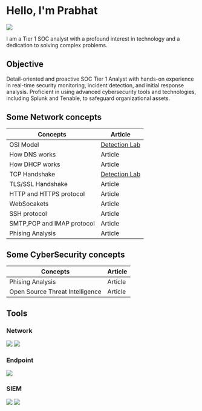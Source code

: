 # Hello, I'm Prabhat
<a href="https://linkedin.com"><img src="https://img.shields.io/badge/-LinkedIn-0072b1?&style=for-the-badge&logo=linkedin&logoColor=white" /></a>

I am a Tier 1 SOC analyst with a profound interest in technology and a dedication to solving complex problems.

## Objective

Detail-oriented and proactive SOC Tier 1 Analyst with hands-on experience in real-time security monitoring, incident detection, and initial response analysis. Proficient in using advanced cybersecurity tools and technologies, including Splunk and Tenable, to safeguard organizational assets.

## Some Network concepts 

| Concepts                                      | Article                    |
|-----------------------------------------------|----------------------------|
| OSI Model                                     | <a href="https://google.com">Detection Lab</a>|
| How DNS works                                 | Article |
| How DHCP works                                | Article |
| TCP Handshake                                 | <a href="https://google.com">Detection Lab</a>|
| TLS/SSL Handshake                             | Article |
| HTTP and HTTPS protocol                       | Article |
| WebSocakets                                   | Article |
| SSH protocol                                  | Article |
| SMTP,POP and IMAP protocol                    | Article |
| Phising Analysis                              | Article |

## Some CyberSecurity concepts 

| Concepts                                      | Article                    |
|-----------------------------------------------|----------------------------|
| Phising Analysis                              | Article |
| Open Source Threat Intelligence               | Article |

## Tools

### Network
<div>
    <img src="https://img.shields.io/badge/-Wireshark-1679A7?&style=for-the-badge&logo=Wireshark&logoColor=white" />
    <img src="https://img.shields.io/badge/-Suricata-EF3B2D?&style=for-the-badge&logo=Suricata&logoColor=white" />
</div>

### Endpoint
<div>
    <img src="https://img.shields.io/badge/-Microsoft_Defender_for_Endpoint-00A4EF?&style=for-the-badge&logo=Microsoft&logoColor=white" />
</div>

### SIEM
<div>
    <img src="https://img.shields.io/badge/-Microsoft_Sentinel-0078D4?&style=for-the-badge&logo=Microsoft&logoColor=white" />
    <img src="https://img.shields.io/badge/-Splunk-000000?&style=for-the-badge&logo=Splunk&logoColor=white" />
</div>
